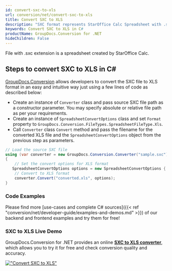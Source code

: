 ```yaml
---
id: convert-sxc-to-xls
url: conversion/net/convert-sxc-to-xls
title: Convert SXC to XLS
description: "SXC format represents StarOffice Calc Spreadsheet with .sxc extension. Learn how to convert SXC to XLS file programmatically in C# language using GroupDocs.Conversion for .NET library."
keywords: Convert SXC to XLS in C#
productName: GroupDocs.Conversion for .NET
hideChildren: False
---
```


File with .sxc extension is a spreadsheet created by StarOffice Calc.

## Steps to convert SXC to XLS in C#

[GroupDocs.Conversion](https://products.groupdocs.com/conversion/net) allows developers to convert the SXC file to XLS format in an easy and intuitive way just using a few lines of code as described below:

* Create an instance of `Converter` class and pass source SXC file path as a constructor parameter. You may specify absolute or relative file path as per your requirements. 
* Create an instance of `SpreadsheetConvertOptions` class and set `Format` property to `GroupDocs.Conversion.FileTypes.SpreadsheetFileType.Xls`.
* Call `Converter` class `Convert` method and pass the filename for the converted XLS file and the `SpreadsheetConvertOptions` object from the previous step as parameters.

```csharp
// Load the source SXC file
using (var converter = new GroupDocs.Conversion.Converter("sample.sxc"))
{
    // Set the convert options for XLS format
   SpreadsheetConvertOptions options = new SpreadsheetConvertOptions { Format = GroupDocs.Conversion.FileTypes.SpreadsheetFileType.Xls };
    // Convert to XLS format
    converter.Convert("converted.xls", options);
}
```

### Code Examples

Please find more [use-cases and complete C# sources]({{< ref "conversion/net/developer-guide/examples-and-demos.md" >}}) of our backend and frontend examples and try them for free!

### SXC to XLS Live Demo

GroupDocs.Conversion for .NET provides an online [**SXC to XLS converter**](https://products.groupdocs.app/conversion/sxc-to-xls), which allows you to try it for free and check conversion quality and accuracy.

[!["Convert SXC to XLS"](conversion/net/images/convert-to-xls/convert-sxc-to-xls.png)](https://products.groupdocs.app/conversion/sxc-to-xls)